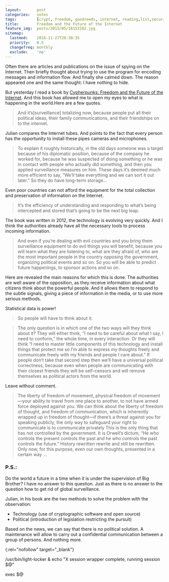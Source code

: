 ```yaml
---
layout:       post
categories:   notes
tags:         [crypt, freedom, goodreeds, internet, reading,list,security]
title:        Freedom and the Future of the Internet
feature_img:  posts/2015/05/16153182.jpg
sitemap:
  lastmod:    2016-11-27T20:30:35
  priority:   0.5
  changefreq: monthly
  exclude:    'no'
---
```


Often there are articles and publications on the issue of spying on the Internet. Then briefly thought about trying to use the program for encoding messages and information flow. And finally she calmed down. The reason appeared one and the same thought: I have nothing to hide.

But yesterday I read a book by [Cypherpunks: Freedom and the Future of the Internet][0]. And this book has allowed me to open my eyes to what is happening in the world.Here are a few quotes.

> And it’s[surveillance] totalizing now, because people put all their political ideas, their family communications, and their friendships on to the internet.

Julian compares the Internet tubes. And points to the fact that every person has the opportunity to install these pipes cameras and microphones. 

> To explain it roughly historically, in the old days someone was a target because of his diplomatic position, because of the company he worked for, because he was suspected of doing something or he was in contact with people who actually did something, and then you applied surveillance measures on him. These days it’s deemed much more efficient to say, “We’ll take everything and we can sort it out later.” So they do have long-term storage...

Even poor countries can not afford the equipment for the total collection and preservation of information on the Internet. 

> It’s the efficiency of understanding and responding to what’s being intercepted and stored that’s going to be the next big leap.

The book was written in 2012, the technology is evolving very quickly. And I think the authorities already have all the necessary tools to process incoming information.

> And even if you’re dealing with evil countries and you bring them surveillance equipment to do evil things you will benefit, because you will learn what they are listening to, what are they afraid of, who are the most important people in the country opposing the government, organizing political events and so on. So you will be able to predict future happenings, to sponsor actions and so on.

Here are revealed the main reasons for which this is done. The authorities are well aware of the opposition, as they receive information about what citizens think about the powerful people. And it allows them to respond to the subtle signals, giving a piece of information in the media, or to use more serious methods.

Statistical data is power!

> So people will have to think about it.

> The only question is in which one of the two ways will they think about it? They will either think, “I need to be careful about what I say, I need to conform,” the whole time, in every interaction. Or they will think “I need to master little components of this technology and install things that protect me so I’m able to express my thoughts freely and communicate freely with my friends and people I care about.” If people don’t take that second step then we’ll have a universal political correctness, because even when people are communicating with their closest friends they will be self-censors and will remove themselves as political actors from the world.

Leave without comment.

> The liberty of freedom of movement, physical freedom of movement—your ability to travel from one place to another, to not have armed force deployed against you. We can think about the liberty of freedom of thought, and freedom of communication, which is inherently wrapped up in freedom of thought—if there’s a threat against you for speaking publicly, the only way to safeguard your right to communicate is to communicate privately
This is the only thing that has not controlled by the government.
It is Orwell’s dictum, “He who controls the present controls the past and he who controls the past controls the future.”
History rewritten rewrite and still be rewritten. Only now, for this purpose, even our own thoughts, presented in a certain way ...

### P.S.:

Do the world a future in a time when it is under the supervision of Big Brother? I have no answer to this question. Just as there is no answer to the question how to get rid of global surveillance.

Julian, in his book are the two methods to solve the problem with the observation:

- Technology (use of cryptographic software and open source)
- Political (introduction of legislation restricting the pursuit)

Based on the news, we can say that there is no political solution. A maintenance will allow to carry out a confidential communication between a group of persons.
And nothing more.

[0]: http://www.amazon.com/Cypherpunks-Julian-Assange-ebook/dp/B00AZBI4IO/
{:rel="nofollow" target="_blank"}




/usr/bin/light-locker &
echo "X session wrapper complete, running session $@"

exec $@